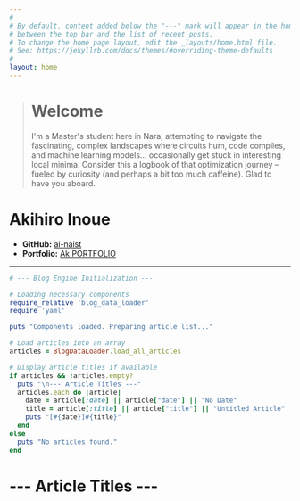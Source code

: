 ```yaml
---
#
# By default, content added below the "---" mark will appear in the home page
# between the top bar and the list of recent posts.
# To change the home page layout, edit the _layouts/home.html file.
# See: https://jekyllrb.com/docs/themes/#overriding-theme-defaults
#
layout: home
---
```


> # Welcome
> I'm a Master's student here in Nara, attempting to navigate the fascinating, complex landscapes where circuits hum, code compiles, and machine learning models... occasionally get stuck in interesting local minima. Consider this a logbook of that optimization journey – fueled by curiosity (and perhaps a bit too much caffeine). Glad to have you aboard.


# Akihiro Inoue

*   **GitHub:** [ai-naist](https://github.com/ai-naist)
*   **Portfolio:** [Ak PORTFOLIO](https://ak-portfolio.ddns.net/)

---

```ruby
# --- Blog Engine Initialization ---

# Loading necessary components
require_relative 'blog_data_loader'
require 'yaml'

puts "Components loaded. Preparing article list..."

# Load articles into an array
articles = BlogDataLoader.load_all_articles

# Display article titles if available
if articles && !articles.empty?
  puts "\n--- Article Titles ---"
  articles.each do |article|
    date = article[:date] || article["date"] || "No Date"
    title = article[:title] || article["title"] || "Untitled Article"
    puts "[#{date}]#{title}"
  end
else
  puts "No articles found."
end

```
# --- Article Titles ---
